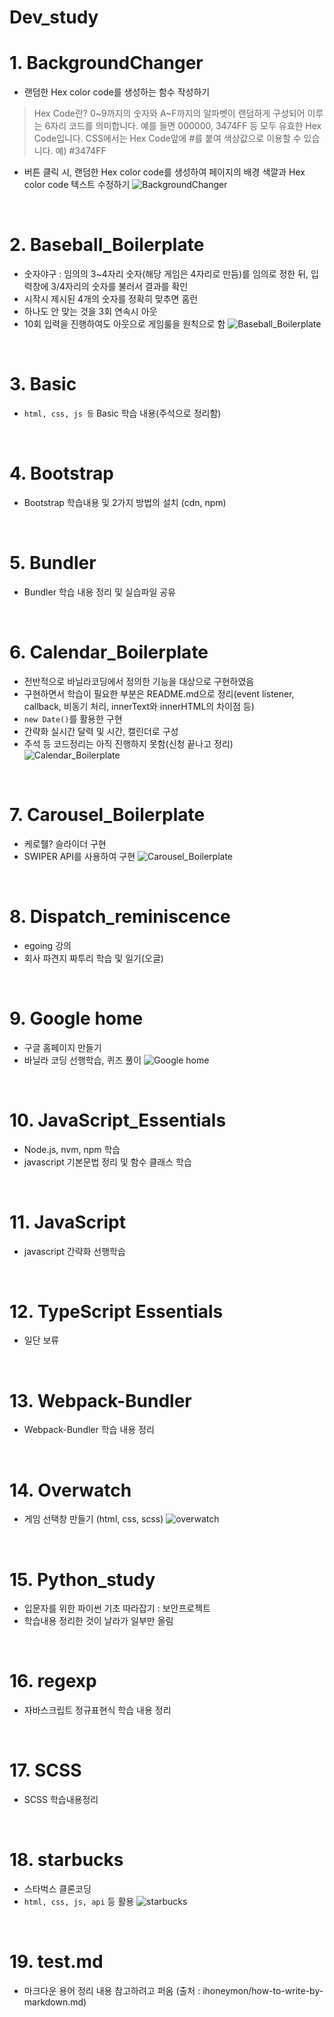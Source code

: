# Dev_study

# 1. BackgroundChanger
- 랜덤한 Hex color code를 생성하는 함수 작성하기
> Hex Code란?
> 0~9까지의 숫자와 A~F까지의 알파벳이 랜덤하게 구성되어 이루는 6자리 코드를 의미합니다. 예를 들면 000000, 3474FF 등 모두 유효한 Hex Code입니다. CSS에서는 Hex Code앞에 #를 붙여 색상값으로 이용할 수 있습니다.
> 예) #3474FF
- 버튼 클릭 시, 랜덤한 Hex color code를 생성하여 페이지의 배경 색깔과 Hex color code 텍스트 수정하기
![BackgroundChanger](https://user-images.githubusercontent.com/80088956/147932353-c32b222c-7e07-4b14-902c-2ff3c5e0ac8f.png)

<br>

# 2. Baseball_Boilerplate
- 숫자야구 : 임의의 3~4자리 숫자(해당 게임은 4자리로 만듬)를 임의로 정한 뒤, 입력창에 3/4자리의 숫자를 불러서 결과를 확인
- 시작시 제시된 4개의 숫자를 정확히 맞추면 홈런
- 하나도 안 맞는 것을 3회 연속시 아웃
- 10회 입력을 진행하여도 아웃으로 게임룰을 원칙으로 함
![Baseball_Boilerplate](https://user-images.githubusercontent.com/80088956/147932802-d5637fe0-efa1-4597-bb2d-74c60a131dff.png)

<br>

# 3. Basic
- `html, css, js 등` Basic 학습 내용(주석으로 정리함)

<br>

# 4. Bootstrap
- Bootstrap 학습내용 및 2가지 방법의 설치 (cdn, npm)

<br>

# 5. Bundler
- Bundler 학습 내용 정리 및 실습파일 공유

<br>

# 6. Calendar_Boilerplate
- 전반적으로 바닐라코딩에서 정의한 기능을 대상으로 구현하였음
- 구현하면서 학습이 필요한 부분은 README.md으로 정리(event listener, callback, 비동기 처리, innerText와 innerHTML의 차이점 등)
- `new Date()`를 활용한 구현
- 간략화 실시간 달력 및 시간, 캘린더로 구성
- 주석 등 코드정리는 아직 진행하지 못함(신청 끝나고 정리)
![Calendar_Boilerplate](https://user-images.githubusercontent.com/80088956/147934726-15ac3898-eb69-47af-a949-00625c3fc7bf.png)

<br>

# 7. Carousel_Boilerplate
- 케로줼? 슬라이더 구현
- SWIPER API를 사용하여 구현
![Carousel_Boilerplate](https://user-images.githubusercontent.com/80088956/147934130-6c976cc5-92e3-45ee-a7e9-a8b16e33b040.png)

<br>

# 8. Dispatch_reminiscence
- egoing 강의
- 회사 파견지 짜투리 학습 및 일기(오글)

<br>

# 9. Google home
- 구글 홈페이지 만들기
- 바닐라 코딩 선행학습, 퀴즈 풀이
![Google home](https://user-images.githubusercontent.com/80088956/147935403-d13c8f99-8af1-46f6-8e44-79e5260878d5.png)

<br>

# 10. JavaScript_Essentials
- Node.js, nvm, npm 학습
- javascript 기본문법 정리 및 함수 클래스 학습

<br>

# 11. JavaScript
- javascript 간략화 선행학습

<br>

# 12. TypeScript Essentials
- 일단 보류

<br>

# 13. Webpack-Bundler
- Webpack-Bundler 학습 내용 정리

<br>

# 14. Overwatch
- 게임 선택창 만들기 (html, css, scss)
![overwatch](https://user-images.githubusercontent.com/80088956/147936032-34ac592f-b030-4b6b-b8e8-d87774d69b6f.png)

<br>

# 15. Python_study
- 입문자를 위한 파이썬 기초 따라잡기 : 보안프로젝트
- 학습내용 정리한 것이 날라가 일부만 올림

<br>

# 16. regexp 
- 자바스크립트 정규표현식 학습 내용 정리

<br>

# 17. SCSS
- SCSS 학습내용정리

<br>

# 18. starbucks
- 스타벅스 클론코딩
- `html, css, js, api` 등 활용
![starbucks](https://user-images.githubusercontent.com/80088956/147936794-11367b2d-3b15-4b23-a0ea-0360c000b4be.png)

<br>

# 19. test.md
- 마크다운 용어 정리 내용 참고하려고 퍼옴 (출처 : ihoneymon/how-to-write-by-markdown.md)
